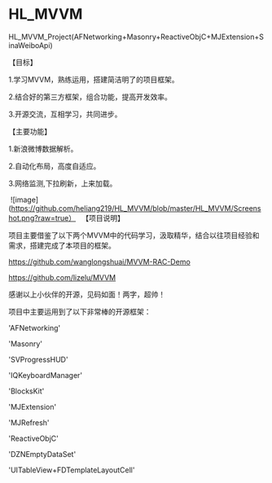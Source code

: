 # HL_MVVM

HL_MVVM_Project(AFNetworking+Masonry+ReactiveObjC+MJExtension+SinaWeiboApi)

【目标】

  1.学习MVVM，熟练运用，搭建简洁明了的项目框架。

  2.结合好的第三方框架，组合功能，提高开发效率。

  3.开源交流，互相学习，共同进步。

【主要功能】

  1.新浪微博数据解析。

  2.自动化布局，高度自适应。

  3.网络监测,下拉刷新，上来加载。
  
  ![image](https://github.com/heliang219/HL_MVVM/blob/master/HL_MVVM/Screenshot.png?raw=true）
  
【项目说明】

  项目主要借鉴了以下两个MVVM中的代码学习，汲取精华，结合以往项目经验和需求，搭建完成了本项目的框架。

  https://github.com/wanglongshuai/MVVM-RAC-Demo

  https://github.com/lizelu/MVVM

  感谢以上小伙伴的开源，见码如面！两字，超帅！

  项目中主要运用到了以下非常棒的开源框架：

  'AFNetworking'

  'Masonry'

  'SVProgressHUD'

  'IQKeyboardManager'

  'BlocksKit'

  'MJExtension'

  'MJRefresh'

  'ReactiveObjC'

  'DZNEmptyDataSet'

  'UITableView+FDTemplateLayoutCell'

